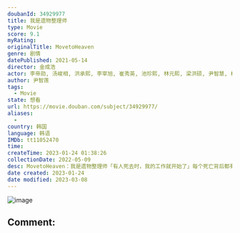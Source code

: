 ```yaml
---
doubanId: 34929977
title: 我是遗物整理师
type: Movie
score: 9.1
myRating: 
originalTitle: MovetoHeaven
genre: 剧情
datePublished: 2021-05-14
director: 金成浩
actor: 李帝勋, 汤峻相, 洪承熙, 李宰旭, 崔秀英, 池珍熙, 林元熙, 梁洪硕, 尹智慧, 柳善, 于东勋, 金度言, 权秀贤, 郑英珠, 李文植, 郑锡勇, 李来, 李挚, 朴志艺, 李珠实, 郑素利, 韩叙真, 郑爱延, 安智浩, 郑栋焕, 金周妍, 吴凯文, 尹朱尚, 李基英, 朴晨雅, 李正恩, 洪瑞俊, 金哲允, 姜爱信, 申秀吾, 洪镇基, 陈裕瓒, 李佑盛, 李相京, 崔熙真
author: 尹智莲
tags:
  - Movie
state: 想看
url: https://movie.douban.com/subject/34929977/
aliases:
  - 
country: 韩国
language: 韩语
IMDb: tt11052470
time: 
createTime: 2023-01-24 01:38:26
collectionDate: 2022-05-09
desc: MovetoHeaven：我是遗物整理师「有人死去时，我的工作就开始了」每个死亡背后都有一段故事我们将娓娓道来这些不为人知的故事，让它们永远流传现在，让我们协助您展开最后一趟旅程。《Mo...
date created: 2023-01-24
date modified: 2023-03-08
---
```


![image](p2641916348.jpg)

Comment:
---
